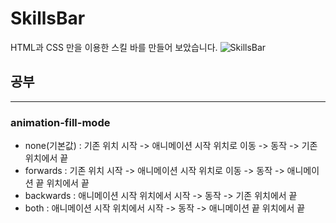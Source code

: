 # SkillsBar
HTML과 CSS 만을 이용한 스킬 바를 만들어 보았습니다. 
![SkillsBar](https://user-images.githubusercontent.com/61913417/105634435-41b41a80-5ea1-11eb-85b0-3e571b303fac.gif)

## 공부
---  
### animation-fill-mode  
- none(기본값) : 기존 위치 시작 -> 애니메이션 시작 위치로 이동 -> 동작 -> 기존 위치에서 끝  
- forwards : 기존 위치 시작 -> 애니메이션 시작 위치로 이동 -> 동작 -> 애니메이션 끝 위치에서 끝  
- backwards : 애니메이션 시작 위치에서 시작 -> 동작 -> 기존 위치에서 끝  
- both : 애니메이션 시작 위치에서 시작 -> 동작 -> 애니메이션 끝 위치에서 끝  

